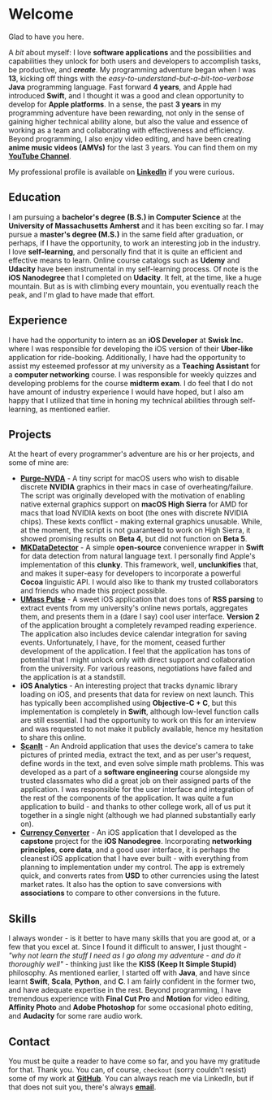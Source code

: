 # Welcome
Glad to have you here.

A *bit* about myself: I love **software applications** and the possibilities and capabilities they unlock for both users and developers to accomplish tasks, be productive, and _**create**_. My programming adventure began when I was **13**, kicking off things with the _easy-to-understand-but-a-bit-too-verbose_ **Java** programming language. Fast forward **4 years**, and Apple had introduced **Swift**, and I thought it was a good and clean opportunity to develop for **Apple platforms**. In a sense, the past **3 years** in my programming adventure have been rewarding, not only in the sense of gaining higher technical ability alone, but also the value and essence of working as a team and collaborating with effectiveness and efficiency. Beyond programming, I also enjoy video editing, and have been creating **anime music videos (AMVs)** for the last 3 years. You can find them on my **[YouTube Channel](https://youtube.com/animemusicvideosx)**.

My professional profile is available on **[LinkedIn](https://www.linkedin.com/in/mayank-kumar-478245b1/)** if you were curious.

## Education
I am pursuing a **bachelor's degree (B.S.) in Computer Science** at the **University of Massachusetts Amherst** and it has been exciting so far. I may pursue a **master's degree (M.S.)** in the same field after graduation, or perhaps, if I have the opportunity, to work an interesting job in the industry. I love **self-learning**, and personally find that it is quite an efficient and effective means to learn. Online course catalogs such as **Udemy** and **Udacity** have been instrumental in my self-learning process. Of note is the **iOS Nanodegree** that I completed on **Udacity**. It felt, at the time, like a huge mountain. But as is with climbing every mountain, you eventually reach the peak, and I'm glad to have made that effort.

## Experience
I have had the opportunity to intern as an **iOS Developer** at **Swisk Inc.** where I was responsible for developing the iOS version of their **Uber-like** application for ride-booking. Additionally, I have had the opportunity to assist my esteemed professor at my university as a **Teaching Assistant** for a **computer networking** course. I was responsible for weekly quizzes and developing problems for the course **midterm exam**. I do feel that I do not have amount of industry experience I would have hoped, but I also am happy that I utilized that time in honing my technical abilities through self-learning, as mentioned earlier.

## Projects
At the heart of every programmer's adventure are his or her projects, and some of mine are:
* **[Purge-NVDA](https://github.com/mayankk2308/purge-nvda)** - A tiny script for macOS users who wish to disable discrete **NVIDIA** graphics in their macs in case of overheating/failure. The script was originally developed with the motivation of enabling native external graphics support on **macOS High Sierra** for AMD for macs that load NVIDIA kexts on boot (the ones with discrete NVIDIA chips). These kexts conflict - making external graphics unusable. While, at the moment, the script is not guaranteed to work on High Sierra, it showed promising results on **Beta 4**, but did not function on **Beta 5**.
* **[MKDataDetector](https://github.com/mayankk2308/mkdatadetector-swift)** - A simple **open-source** convenience wrapper in **Swift** for data detection from natural language text. I personally find Apple's implementation of this **clunky**. This framework, well, **unclunkifies** that, and makes it super-easy for developers to incorporate a powerful **Cocoa** linguistic API. I would also like to thank my trusted collaborators and friends who made this project possible.
* **[UMass Pulse](https://itunes.apple.com/in/app/umass-pulse/id1082236162?mt=8)** - A sweet iOS application that does tons of **RSS parsing** to extract events from my university's online news portals, aggregates them, and presents them in a (dare I say) cool user interface. **Version 2** of the application brought a completely revamped reading experience. The application also includes device calendar integration for saving events. Unfortunately, I have, for the moment, ceased further development of the application. I feel that the application has tons of potential that I might unlock only with direct support and collaboration from the university. For various reasons, negotiations have failed and the application is at a standstill.
* **iOS Analytics** - An interesting project that tracks dynamic library loading on iOS, and presents that data for review on next launch. This has typically been accomplished using **Objective-C + C**, but this implementation is completely in **Swift**, although low-level function calls are still essential. I had the opportunity to work on this for an interview and was requested to not make it publicly available, hence my hesitation to share this online.
* **[ScanIt](https://github.com/Bynine/sharks-umass)** - An Android application that uses the device's camera to take pictures of printed media, extract the text, and as per user's request, define words in the text, and even solve simple math problems. This was developed as a part of a **software engineering** course alongside my trusted classmates who did a great job on their assigned parts of the application. I was responsible for the user interface and integration of the rest of the components of the application. It was quite a fun application to build - and thanks to other college work, all of us put it together in a single night (although we had planned substantially early on).
* **[Currency Converter](https://github.com/mayankk2308/currency-converter-ios)** - An iOS application that I developed as the **capstone** project for the **iOS Nanodegree**. Incorporating **networking principles**, **core data**, and a good user interface, it is perhaps the cleanest iOS application that I have ever built - with everything from planning to implementation under my control. The app is extremely quick, and converts rates from **USD** to other currencies using the latest market rates. It also has the option to save conversions with **associations** to compare to other conversions in the future.

## Skills
I always wonder - is it better to have many skills that you are good at, or a few that you excel at. Since I found it difficult to answer, I just thought - *"why not learn the stuff I need as I go along my adventure - and do it thoroughly well"* - thinking just like the **KISS (Keep It Simple Stupid)** philosophy.
As mentioned earlier, I started off with **Java**, and have since learnt **Swift**, **Scala**, **Python**, and **C**. I am fairly confident in the former two, and have adequate expertise in the rest. Beyond programming, I have tremendous experience with **Final Cut Pro** and **Motion** for video editing, **Affinity Photo** and **Adobe Photoshop** for some occasional photo editing, and **Audacity** for some rare audio work.

## Contact
You must be quite a reader to have come so far, and you have my gratitude for that. Thank you.
You can, of course, `checkout` (sorry couldn't resist) some of my work at **[GitHub](https://github.com/mayankk2308)**.
You can always reach me via LinkedIn, but if that does not suit you, there's always **[email](mailto:mayankk2308@gmail.com)**.
